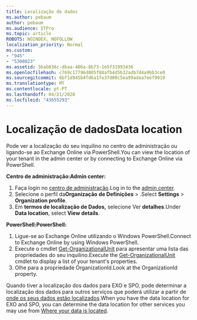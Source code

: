 ```yaml
---
title: Localização de dados
ms.author: pebaum
author: pebaum
ms.audience: ITPro
ms.topic: article
ROBOTS: NOINDEX, NOFOLLOW
localization_priority: Normal
ms.custom:
- "945"
- "5300023"
ms.assetid: 3bab036c-dbaa-406a-8b73-1e5f31993436
ms.openlocfilehash: c769c17796d805f88afb4d5b32adb7d4a9bb3ce0
ms.sourcegitcommit: 6bf1d945b4fd6a1fe37d00c5ea99adea7eef9910
ms.translationtype: MT
ms.contentlocale: pt-PT
ms.lasthandoff: 04/21/2020
ms.locfileid: "43655293"
---
```

# <a name="data-location"></a><span data-ttu-id="817ed-102">Localização de dados</span><span class="sxs-lookup"><span data-stu-id="817ed-102">Data location</span></span>

<span data-ttu-id="817ed-103">Pode ver a localização do seu inquilino no centro de administração ou ligando-se ao Exchange Online via PowerShell.</span><span class="sxs-lookup"><span data-stu-id="817ed-103">You can view the location of your tenant in the admin center or by connecting to Exchange Online via PowerShell.</span></span>


<span data-ttu-id="817ed-104">**Centro de administração:**</span><span class="sxs-lookup"><span data-stu-id="817ed-104">**Admin center:**</span></span>
1. <span data-ttu-id="817ed-105">Faça login no [centro de administração](https://admin.microsoft.com/Adminportal/Home).</span><span class="sxs-lookup"><span data-stu-id="817ed-105">Log in to the [admin center](https://admin.microsoft.com/Adminportal/Home).</span></span>
2. <span data-ttu-id="817ed-106">Selecione o perfil da**Organização** **de Definições** > .</span><span class="sxs-lookup"><span data-stu-id="817ed-106">Select **Settings** > **Organization profile**.</span></span>
3. <span data-ttu-id="817ed-107">Em **termos de localização de Dados,** selecione Ver **detalhes**.</span><span class="sxs-lookup"><span data-stu-id="817ed-107">Under **Data location**, select **View details**.</span></span>


<span data-ttu-id="817ed-108">**PowerShell:**</span><span class="sxs-lookup"><span data-stu-id="817ed-108">**PowerShell:**</span></span>
1. <span data-ttu-id="817ed-109">Ligue-se ao Exchange Online utilizando o Windows PowerShell.</span><span class="sxs-lookup"><span data-stu-id="817ed-109">Connect to Exchange Online by using Windows PowerShell.</span></span>
2. <span data-ttu-id="817ed-110">Execute o cmdlet [Get-OrganizationalUnit](https://docs.microsoft.com/powershell/module/exchange/active-directory/get-organizationalunit) para apresentar uma lista das propriedades do seu inquilino.</span><span class="sxs-lookup"><span data-stu-id="817ed-110">Execute the [Get-OrganizationalUnit](https://docs.microsoft.com/powershell/module/exchange/active-directory/get-organizationalunit) cmdlet to display a list of your tenant's properties.</span></span> 
3. <span data-ttu-id="817ed-111">Olhe para a propriedade OrganizationId.</span><span class="sxs-lookup"><span data-stu-id="817ed-111">Look at the OrganizationId property.</span></span>

<span data-ttu-id="817ed-112">Quando tiver a localização dos dados para EXO e SPO, pode determinar a localização dos dados para outros serviços que poderá utilizar a partir de [onde os seus dados estão localizados](https://products.office.com/where-is-your-data-located).</span><span class="sxs-lookup"><span data-stu-id="817ed-112">When you have the data location for EXO and SPO, you can determine the data location for other services you may use from [Where your data is located](https://products.office.com/where-is-your-data-located).</span></span>
